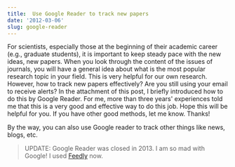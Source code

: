 ```yaml
---
title:  Use Google Reader to track new papers
date: '2012-03-06'
slug: google-reader
---
```


For scientists, especially those at the beginning of their academic career (e.g., graduate students), it is important to keep steady pace with the new ideas, new papers. When you look through the content of the issues of journals, you will have a general idea about what is the most popular research topic in your field. This is very helpful for our own research. However, how to track new papers effectively? Are you still using your email to receive alerts? In the attachment of this post, I briefly introduced how to do this by Google Reader. For me, more than three years' experiences told me that this is a very good and effective way to do this job. Hope this will be helpful for you. If you have other good methods, let me know. Thanks!

By the way, you can also use Google reader to track other things like news, blogs, etc.

>UPDATE: Google Reader was closed in 2013. I am so mad with Google! I used [Feedly](http://feedly.com/index.html#welcome)  now.
